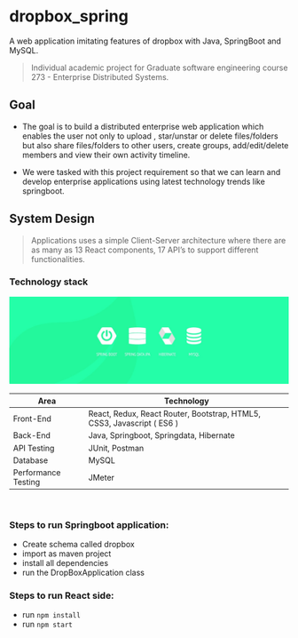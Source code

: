 # dropbox_spring
A web application imitating features of dropbox with Java, SpringBoot and MySQL.
> Individual academic project for Graduate software engineering course 273 - Enterprise Distributed Systems.

## Goal

* The goal is to build a distributed enterprise web application which enables the user not only to upload , star/unstar or delete files/folders but also share files/folders to other users, create groups, add/edit/delete members and view their own activity timeline.

* We were tasked with this project requirement so that we can learn and develop enterprise applications using latest technology trends like springboot. 

## System Design

> Applications uses a simple Client-Server architecture where there are as many as 13 React components, 17 API’s  to support different functionalities.

### Technology stack

![tech-stack](readme-src/tech-stack.jpg)

<table>
<thead>
<tr>
<th>Area</th>
<th>Technology</th>
</tr>
</thead>
<tbody>
	<tr>
		<td>Front-End</td>
		<td>React, Redux, React Router, Bootstrap, HTML5, CSS3, Javascript ( ES6 )</td>
	</tr>
	<tr>
		<td>Back-End</td>
		<td>Java, Springboot, Springdata, Hibernate</td>
	</tr>
	<tr>
		<td>API Testing</td>
		<td>JUnit, Postman</td>
	</tr>
	<tr>
		<td>Database</td>
		<td>MySQL</td>
	</tr>
	<tr>
		<td>Performance Testing</td>
		<td>JMeter</td>
	</tr>
</tbody>
</table>
<br/>


### Steps to run Springboot application:

* Create schema called dropbox
* import as maven project
* install all dependencies
* run the DropBoxApplication class

### Steps to run React side:

* run <code>npm install</code>
* run <code>npm start</code>
